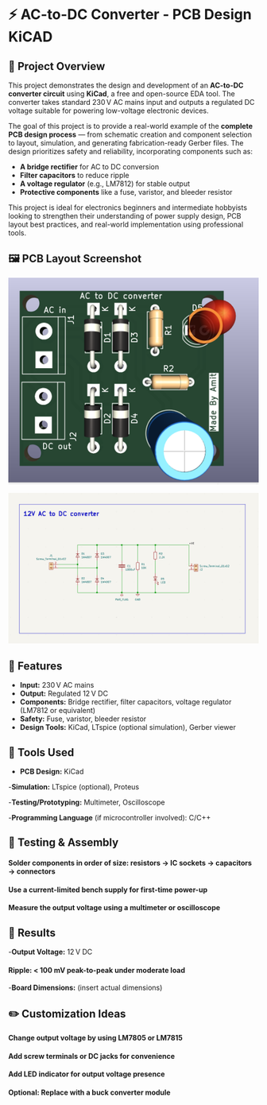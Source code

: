# ⚡ AC-to-DC Converter - PCB Design KiCAD

## 📖 Project Overview

This project demonstrates the design and development of an **AC-to-DC converter circuit** using **KiCad**, a free and open-source EDA tool. The converter takes standard 230 V AC mains input and outputs a regulated DC voltage suitable for powering low-voltage electronic devices.

The goal of this project is to provide a real-world example of the **complete PCB design process** — from schematic creation and component selection to layout, simulation, and generating fabrication-ready Gerber files. The design prioritizes safety and reliability, incorporating components such as:

- **A bridge rectifier** for AC to DC conversion
- **Filter capacitors** to reduce ripple
- **A voltage regulator** (e.g., LM7812) for stable output
- **Protective components** like a fuse, varistor, and bleeder resistor

This project is ideal for electronics beginners and intermediate hobbyists looking to strengthen their understanding of power supply design, PCB layout best practices, and real-world implementation using professional tools.

## 🖼️ PCB Layout Screenshot

![PCB Layout](https://github.com/Amitkmr948/AC-to-DC-Converter--PCB-Design/blob/52a6cbe81993eaf88a6b5a1837d6eaa343e6f8de/Doc/Front%20Pcb.png)

![PCB Schematic](https://github.com/Amitkmr948/AC-to-DC-Converter--PCB-Design/blob/52a6cbe81993eaf88a6b5a1837d6eaa343e6f8de/Doc/schematic.png)

## 🔧 Features

- **Input:** 230 V AC mains
- **Output:** Regulated 12 V DC
- **Components:** Bridge rectifier, filter capacitors, voltage regulator (LM7812 or equivalent)
- **Safety:** Fuse, varistor, bleeder resistor
- **Design Tools:** KiCad, LTspice (optional simulation), Gerber viewer


## 🧰 Tools Used

- **PCB Design:** KiCad

-**Simulation:** LTspice (optional), Proteus

-**Testing/Prototyping:** Multimeter, Oscilloscope

-**Programming Language** (if microcontroller involved): C/C++

## 🧪 Testing & Assembly

#### Solder components in order of size: resistors → IC sockets → capacitors → connectors

#### Use a current-limited bench supply for first-time power-up

#### Measure the output voltage using a multimeter or oscilloscope

## 📸 Results
-**Output Voltage:** 12 V DC

#### Ripple: < 100 mV peak-to-peak under moderate load

-**Board Dimensions:** (insert actual dimensions)

## ✏️ Customization Ideas
#### Change output voltage by using LM7805 or LM7815

#### Add screw terminals or DC jacks for convenience

#### Add LED indicator for output voltage presence

#### Optional: Replace with a buck converter module

